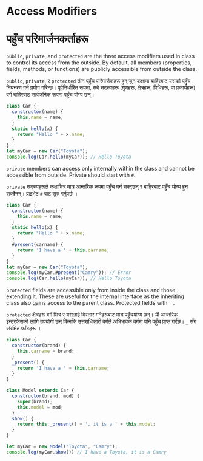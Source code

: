 # Access Modifiers

# पहुँच परिमार्जनकर्ताहरू

`public`, `private`, and `protected` are the three access modifiers used in class to control its access from the outside. By default, all members (properties, fields, methods, or functions) are publicly accessible from outside the class.

`public`, `private`, र `protected`  तीन पहुँच परिमार्जकहरू हुन् जुन कक्षामा बाहिरबाट यसको पहुँच नियन्त्रण गर्न प्रयोग गरिन्छ। पूर्वनिर्धारित रूपमा, सबै सदस्यहरू (गुणहरू, क्षेत्रहरू, विधिहरू, वा प्रकार्यहरू) वर्ग बाहिरबाट सार्वजनिक रूपमा पहुँच योग्य छन्।

```javascript
class Car {
  constructor(name) {
    this.name = name;
  }
  static hello(x) {
    return "Hello " + x.name;
  }
}
let myCar = new Car("Toyota");
console.log(Car.hello(myCar)); // Hello Toyota
```

`private`  members can access only internally within the class and cannot be accessible from outside.  Private should start with `#`.

`private` सदस्यहरूले कक्षाभित्र मात्र आन्तरिक रूपमा पहुँच गर्न सक्दछन् र बाहिरबाट पहुँच योग्य हुन सक्दैनन्।  प्राइभेट `#` बाट सुरु गर्नुपर्छ ।

```javascript
class Car {
  constructor(name) {
    this.name = name;
  }
  static hello(x) {
    return "Hello " + x.name;
  }
  #present(carname) {
    return 'I have a ' + this.carname;
  }
}
let myCar = new Car("Toyota");
console.log(myCar.#present("Camry")); // Error
console.log(Car.hello(myCar)); // Hello Toyota
```

`protected` fields are accessible only from inside the class and those extending it. These are useful for the internal interface as the inheriting class also gains access to the parent class.  Protected fields with `_` .

`protected` क्षेत्रहरू वर्ग भित्र र यसलाई विस्तार गर्नेहरूबाट मात्र पहुँचयोग्य छन्। यी आन्तरिक इन्टरफेसको लागि उपयोगी छन् किनकि उत्तराधिकारी वर्गले अभिभावक वर्गमा पनि पहुँच प्राप्त गर्दछ।  `_` सँग संरक्षित फाँटहरू ।

```javascript
class Car {
  constructor(brand) {
    this.carname = brand;
  }
  _present() {
    return 'I have a ' + this.carname;
  }
}

class Model extends Car {
  constructor(brand, mod) {
    super(brand);
    this.model = mod;
  }
  show() {
    return this._present() + ', it is a ' + this.model;
  }
}

let myCar = new Model("Toyota", "Camry");
console.log(myCar.show()) // I have a Toyota, it is a Camry
```

